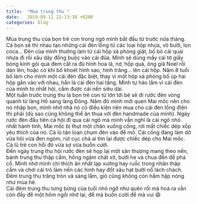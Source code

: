 ```yaml
---
title:  "Mùa trung thu "
date:   2019-09-11 22:13:38 +0200
categories: blog
---
```

Mùa trung thu của bọn trẻ con trong ngõ mình bắt đầu từ trước nửa tháng. Cả bọn sẽ thi nhau tạo những cái đèn lồng từ các loại hộp nhựa, vỏ bưởi, lon coca... Đèn của mình thường làm từ cái hộp xà phòng giặt, bố bỏ cái quai nhựa đi rồi xâu dây đồng buộc vào cái đũa. Mình sẽ dùng mấy cái tờ giấy bóng kính gói quà đem cắt ra đủ hình hoa lá, nơ, hộp quà, ông già Noel rồi dán lên, hoặc có khi bố khoét hình sao, hình trăng... lên cái hộp. Năm 8 tuổi bố làm cho mình một cái đèn đặc biệt, thay vì một hộp xà phòng bố úp hai hộp gắn vào với nhau, hẳn là cái đèn hai tầng. Mình tự hào lắm vì cái đèn của mình to nhất hội, cắm được cái nến siêu dài.  
Một tuần trước trung thu là bọn trẻ con từ lớn tới bé sẽ đi rước đèn vòng quanh từ làng Hồ sang làng Đông. Năm đó mình mới quen Mai mốc nên cho nó nhập bọn, mình nhớ nhà nó có điều kiện nên mua cho cái đèn lồng điện thì phải (dù sao cũng không thể ăn thua với đèn handmade của mình). Ngày rước đèn đầu tiên cả hội đi qua cái ngõ mà mình vẫn nghĩ là cái ngõ nhỏ nhất hành tinh, Mai mốc bị thụt một chân xuống cống, rơi mất chiếc dép xốp yêu thích của nó. Cả lũ tán loạn chụm đèn vào để mò. Cái cống đang làm dở vừa hôi vừa đen ngòm, rút cục chả ai tìm lại được chiếc dép cho Mai mốc. Cả lũ trẻ con hồi đó vừa sợ vừa buồn cười.  
Đến ngày trung thu hội rước đèn sẽ họp lại một sân thượng mang theo nến, bánh trung thu thập cẩm, hồng ngâm chát xít, bưởi he và chua đến để phá cỗ. Mình nhớ mình chỉ thích ăn nhất lạp xưởng hay ruốc trong nhân thập cẩm và chơi cái trò làm nến các hình hay đốt xâu hạt bưởi nổ lách chách. Đêm trung thu trăng tròn và sáng lắm, gió cũng không còn hầm hập nóng như mùa hè.  
Cái đêm trung thu tưng bừng của tuổi nhỏ ngỡ như quên rồi mà hoá ra vẫn còn đấy để một hôm ngồi nhớ lại, để mà buồn cười để mà vui :smile:  
